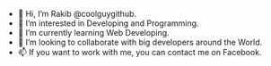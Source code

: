 - 👋 Hi, I’m Rakib @coolguygithub.
- 👀 I’m interested in Developing and Programming.
- 🌱 I’m currently learning Web Developing.
- 💞️ I’m looking to collaborate with big developers around the World.
- 📫 If you want to work with me, you can contact me on Facebook.

<!---
coolguygithub/coolguygithub is a ✨ special ✨ repository because its `README.md` (this file) appears on your GitHub profile.
You can click the Preview link to take a look at your changes.
--->
